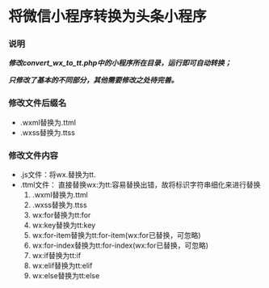 # 将微信小程序转换为头条小程序

### 说明

***修改convert_wx_to_tt.php中的小程序所在目录，运行即可自动转换；***

***只修改了基本的不同部分，其他需要修改之处待完善。***

### 修改文件后缀名

- .wxml替换为.ttml
- .wxss替换为.ttss

### 修改文件内容

- .js文件：将wx.替换为tt.
- .ttml文件：
  直接替换wx:为tt:容易替换出错，故将标识字符串细化来进行替换
  1. .wxml替换为.ttml
  2. .wxss替换为.ttss
  3. wx:for替换为tt:for
  4. wx:key替换为tt:key
  5. wx:for-item替换为tt:for-item(wx:for已替换，可忽略)
  6. wx:for-index替换为tt:for-index(wx:for已替换，可忽略)
  7. wx:if替换为tt:if
  8. wx:elif替换为tt:elif
  9. wx:else替换为tt:else